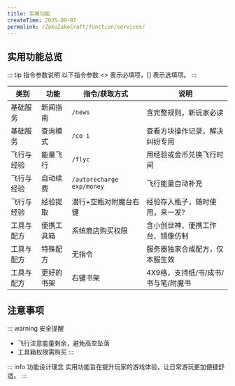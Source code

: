 ```yaml
---
title: 实用功能
createTime: 2025-09-07
permalink: /ZakoZakoCraft/function/services/
---
```


## 实用功能总览

::: tip 指令参数说明
以下指令参数 \<> 表示必填项，[] 表示选填项。
:::

| 类别 | 功能 | 指令/获取方式 | 说明 |
|------|------|---------------|------|
| 基础服务 | 新闻指南 | `/news` | 含完整规则，新玩家必读 |
| 基础服务 | 查询模式 | `/co i` | 查看方块操作记录，解决纠纷专用 |
| 飞行与经验 | 能量飞行 | `/flyc` | 用经验或金币兑换飞行时间 |
| 飞行与经验 | 自动续费 | `/autorecharge exp/money` | 飞行能量自动补充 |
| 飞行与经验 | 经验提取 | 潜行+空瓶对附魔台右键 | 经验存入瓶子，随时使用，来一发? |
| 工具与配方 | 便携工具箱 | 系统商店购买权限 | 含小创世神、便携工作台、镜像仿制 |
| 工具与配方 | 特殊配方 | 无指令 | 服务器独家合成配方，仅本服生效 |
| 工具与配方 | 更好的书架 | 右键书架 | 4X9格，支持纸/书/成书/书与笔/附魔书 |

## 注意事项

::: warning 安全提醒
- 飞行注意能量剩余，避免高空坠落
- 工具箱权限需购买
:::

::: info 功能设计理念
实用功能旨在提升玩家的游戏体验，让日常游玩更加便捷舒适。
:::